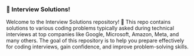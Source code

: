 ### 🚀 Interview Solutions! 

Welcome to the Interview Solutions repository! 🚀 This repo contains solutions to various coding problems typically asked during technical interviews at top companies like Google, Microsoft, Amazon, Meta, and many others. The goal of this repository is to help you prepare effectively for coding interviews, gain confidence, and improve problem-solving skills.
